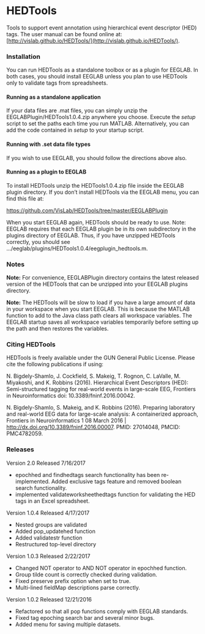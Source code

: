 # HEDTools
Tools to support event annotation using hierarchical event descriptor (HED) tags. The user manual can be found online at:  [http://vislab.github.io/HEDTools/](http://vislab.github.io/HEDTools/).


### Installation

You can run HEDTools as a standalone toolbox or as a plugin for EEGLAB. In both cases, you should install EEGLAB unless you plan to use HEDTools only to validate tags from spreadsheets.

#### Running as a standalone application

If your data files are .mat files, you can simply unzip the EEGLABPlugin/HEDTools1.0.4.zip anywhere you choose. Execute the *setup* script to set the paths each time you run MATLAB. Alternatively, you can add the code contained in *setup* to your startup script.

#### Running with .set data file types

If you wish to use EEGLAB, you should follow the directions above also.

#### Running as a plugin to EEGLAB

To install HEDTools unzip the HEDTools1.0.4.zip file inside the EEGLAB plugin directory. If you don’t install HEDTools via the EEGLAB menu, you can find this file at:

https://github.com/VisLab/HEDTools/tree/master/EEGLABPlugin

When you start EEGLAB again, HEDTools should be ready to use. Note: EEGLAB requires that each EEGLAB plugin be in its own subdirectory in the plugins directory of EEGLAB. Thus, if you have unzipped HEDTools correctly, you should see …/eeglab/plugins/HEDTools1.0.4/eegplugin_hedtools.m.

### Notes

**Note:** For convenience, EEGLABPlugin directory contains the latest released version of the
HEDTools that can be unzipped into your EEGLAB plugins directory. 

**Note:** The HEDTools will be slow to load if you have a large amount of data in your workspace when you start EEGLAB. This is because the MATLAB function to add to the Java class path clears all workspace variables. The EEGLAB startup saves all workspace variables temporarily before setting up the path and then restores the variables. 

### Citing HEDTools
HEDTools is freely available under the GUN General Public License. Please cite the following publications if using:

N. Bigdely-Shamlo, J. Cockfield, S. Makeig, T. Rognon, C. LaValle, M. Miyakoshi, and K. Robbins (2016). Hierarchical Event Descriptors (HED): Semi-structured tagging for real-world events in large-scale EEG, Frontiers in Neuroinformatics doi: 10.3389/fninf.2016.00042.

N. Bigdely-Shamlo, S. Makeig, and K. Robbins (2016). Preparing laboratory and real-world EEG data for large-scale analysis: A containerized approach, Frontiers in Neuroinformatics 1 08 March 2016 | http://dx.doi.org/10.3389/fninf.2016.00007. PMID: 27014048, PMCID: PMC4782059.

### Releases

Version 2.0 Released 7/16/2017
* epochhed and findhedtags search functionality has been re-implemented. Added exclusive tags feature and removed boolean search functionality. 
* implemented validateworksheethedtags function for validating the HED tags in an Excel spreadsheet.

Version 1.0.4 Released 4/17/2017 

* Nested groups are validated 
* Added pop_updatehed function
* Added validatestr function 
* Restructured top-level directory

Version 1.0.3 Released 2/22/2017

* Changed NOT operator to AND NOT operator in epochhed function.
* Group tilde count is correctly checked during validation.
* Fixed preserve prefix option when set to true.
* Multi-lined fieldMap descriptions parse correctly.

Version 1.0.2 Released 12/21/2016

* Refactored so that all pop functions comply with EEGLAB standards.
* Fixed tag epoching search bar and several minor bugs. 
* Added menu for saving multiple datasets.
